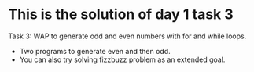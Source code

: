 # This is the solution of day 1 task 3

Task 3: WAP to generate odd and even numbers with for and while loops.
- Two programs to generate even and then odd.
- You can also try solving fizzbuzz problem as an extended goal.